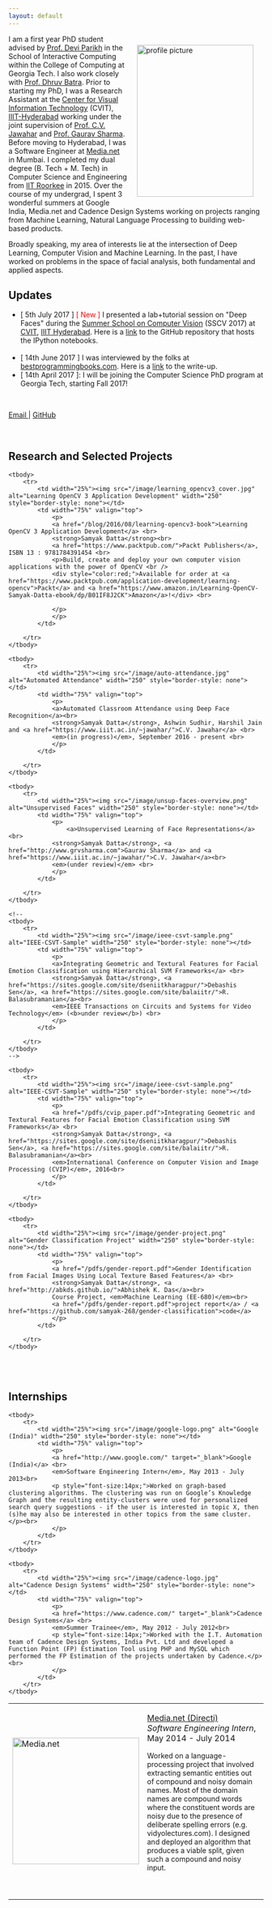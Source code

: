 ```yaml
---
layout: default
---
```

<img style="float:right;padding:20px;"
src="/image/personal-photo-round.jpg" alt="profile picture" width="230" height="300">

<!-- <img style="width=305px;height=435px;float:right;padding:20px;"
src="/image/personal-photo.jpg" alt="profile picture" width="230" height="300"> -->

I am a first year PhD student advised by [Prof. Devi Parikh](https://www.cc.gatech.edu/~parikh/) in the School of Interactive Computing within the College of Computing at Georgia Tech. I also work closely with [Prof. Dhruv Batra](https://www.cc.gatech.edu/~dbatra/index.html). Prior to starting my PhD, I was a Research Assistant at the [Center for Visual Information Technology](https://cvit.iiit.ac.in/) (CVIT), [IIIT-Hyderabad](https://www.iiit.ac.in) working under the joint supervision of [Prof. C.V. Jawahar](https://www.iiit.ac.in/~jawahar/) and [Prof. Gaurav Sharma](http://www.grvsharma.com). Before moving to Hyderabad, I was a Software Engineer at [Media.net](http://www.media.net/) in Mumbai. I completed my dual degree (B. Tech + M. Tech) in Computer Science and Engineering from [IIT Roorkee](http://www.iitr.ac.in/) in 2015.  Over the course of my undergrad, I spent 3 wonderful summers at Google India, Media.net and Cadence Design Systems working on projects ranging from Machine Learning, Natural Language Processing to building web-based products.


Broadly speaking, my area of interests lie at the intersection of Deep Learning, Computer Vision  and Machine Learning. In the past, I have worked on problems in the space of facial analysis, both fundamental and applied aspects.

## Updates

<!--<span style="color:red;">Updates</span>-->
<ul>
<li>[ 5th July 2017 ] <span style="color:red;">[ New ]</span> I presented a lab+tutorial session on "Deep Faces" during the <a href="http://cvit.iiit.ac.in/cvsummerschool2017/">Summer School on Computer Vision</a> (SSCV 2017) at <a href="http://cvit.iiit.ac.in/">CVIT</a>, <a href="https://www.iiit.ac.in/">IIIT Hyderabad</a>. Here is a <a href="https://github.com/samyak-268/deep-face-tutorial"> link</a> to the GitHub repository that hosts the IPython notebooks.</li><br />
<li>[ 14th June 2017 ] I was interviewed by the folks at <a href="bestprogrammingbooks.com">bestprogrammingbooks.com</a>. Here is a <a href="http://bestprogrammingbooks.com/interview-with-samyak-datta-author-of-learning-opencv/">link</a> to the write-up.</li>
<li>[ 14th April 2017 ]: I will be  joining the Computer Science PhD program at Georgia Tech, starting Fall 2017!</li>
</ul>


<br />
<p> <a href="mailto:datta.samyak@gmail.com"> Email </a> | <a href="http://github.com/samyak-268/">GitHub</a> </p>



<br />

## Research and Selected Projects

<table width="100%" align="center" border="0" cellspacing="0" cellpadding="20">

	<tbody>
		<tr>
			<td width="25%"><img src="/image/learning_opencv3_cover.jpg" alt="Learning OpenCV 3 Application Development" width="250" style="border-style: none"></td>
			<td width="75%" valign="top">
				<p>
				<a href="/blog/2016/08/learning-opencv3-book">Learning OpenCV 3 Application Development</a> <br>
				<strong>Samyak Datta</strong><br>
				<a href="https://www.packtpub.com/">Packt Publishers</a>, ISBN 13 : 9781784391454 <br>
				<p>Build, create and deploy your own computer vision applications with the power of OpenCV <br />
				<div style="color:red;">Available for order at <a href="https://www.packtpub.com/application-development/learning-opencv">Packt</a> and <a href="https://www.amazon.in/Learning-OpenCV-Samyak-Datta-ebook/dp/B01IF8J2CK">Amazon</a>!</div> <br>

				</p>
				</p>
			</td>
			
		</tr>		
	</tbody>

	<tbody>
		<tr>
			<td width="25%"><img src="/image/auto-attendance.jpg" alt="Automated Attendance" width="250" style="border-style: none"></td>
			<td width="75%" valign="top">
				<p>
				<a>Automated Classroom Attendance using Deep Face Recognition</a><br>
				<strong>Samyak Datta</strong>, Ashwin Sudhir, Harshil Jain and <a href="https://www.iiit.ac.in/~jawahar/">C.V. Jawahar</a> <br>
				<em>(in progress)</em>, September 2016 - present <br>
				</p>
			</td>
			
		</tr>		
	</tbody>

	<tbody>
		<tr>
			<td width="25%"><img src="/image/unsup-faces-overview.png" alt="Unsupervised Faces" width="250" style="border-style: none"></td>
			<td width="75%" valign="top">
				<p>
					<a>Unsupervised Learning of Face Representations</a> <br>
				<strong>Samyak Datta</strong>, <a href="http://www.grvsharma.com">Gaurav Sharma</a> and <a href="https://www.iiit.ac.in/~jawahar/">C.V. Jawahar</a><br>
				<em>(under review)</em> <br>
				</p>
			</td>
			
		</tr>		
	</tbody>
	
	<!--		
	<tbody>
		<tr>
			<td width="25%"><img src="/image/ieee-csvt-sample.png" alt="IEEE-CSVT-Sample" width="250" style="border-style: none"></td>
			<td width="75%" valign="top">
				<p>
				<a>Integrating Geometric and Textural Features for Facial Emotion Classification using Hierarchical SVM Frameworks</a> <br>
				<strong>Samyak Datta</strong>, <a href="https://sites.google.com/site/dseniitkharagpur/">Debashis Sen</a>, <a href="https://sites.google.com/site/balaiitr/">R. Balasubramanian</a><br>
				<em>IEEE Transactions on Circuits and Systems for Video Technology</em> (<b>under review</b>) <br>
				</p>
			</td>
			
		</tr>		
	</tbody>
	-->

	<tbody>
		<tr>
			<td width="25%"><img src="/image/ieee-csvt-sample.png" alt="IEEE-CSVT-Sample" width="250" style="border-style: none"></td>
			<td width="75%" valign="top">
				<p>
				<a href="/pdfs/cvip_paper.pdf">Integrating Geometric and Textural Features for Facial Emotion Classification using SVM Frameworks</a> <br>
				<strong>Samyak Datta</strong>, <a href="https://sites.google.com/site/dseniitkharagpur/">Debashis Sen</a>, <a href="https://sites.google.com/site/balaiitr/">R. Balasubramanian</a><br>
				<em>International Conference on Computer Vision and Image Processing (CVIP)</em>, 2016<br>
				</p>
			</td>
			
		</tr>		
	</tbody>

	<tbody>
		<tr>
			<td width="25%"><img src="/image/gender-project.png" alt="Gender Classification Project" width="250" style="border-style: none"></td>
			<td width="75%" valign="top">
				<p>
				<a href="/pdfs/gender-report.pdf">Gender Identification from Facial Images Using Local Texture Based Features</a> <br>
				<strong>Samyak Datta</strong>, <a href="http://abkds.github.io/">Abhishek K. Das</a><br>
				Course Project, <em>Machine Learning (EE-680)</em><br>
				<a href="/pdfs/gender-report.pdf">project report</a> / <a href="https://github.com/samyak-268/gender-classification">code</a>
				</p>
			</td>
			
		</tr>		
	</tbody>
	
</table>

<br>

## Internships

<table width="100%" align="center" border="0" cellspacing="0" cellpadding="20">
	<tbody>
		<tr>
			<td width="25%"><img src="/image/media-net-logo.png" alt="Media.net" width="250" style="border-style: none"></td>
			<td width="75%" valign="top">
				<p>
				<a href="http://www.media.net/" target="_blank">Media.net (Directi)</a> <br>
				<em>Software Engineering Intern</em>, May 2014 - July 2014<br>
				<p style="font-size:14px;">Worked on a language-processing project that involved extracting semantic entities out of compound and noisy domain names. Most of the domain names are compound words where the constituent words are noisy due to the presence of deliberate spelling errors (e.g. vidyolectures.com). I designed and deployed an algorithm that produces a viable split, given such a compound and noisy input. </p><br>
				</p>
			</td>
		</tr>
	</tbody>

	<tbody>
		<tr>
			<td width="25%"><img src="/image/google-logo.png" alt="Google (India)" width="250" style="border-style: none"></td>
			<td width="75%" valign="top">
				<p>
				<a href="http://www.google.com/" target="_blank">Google (India)</a> <br>
				<em>Software Engineering Intern</em>, May 2013 - July 2013<br>
				<p style="font-size:14px;">Worked on graph-based clustering algorithms. The clustering was run on Google’s Knowledge Graph and the resulting entity-clusters were used for personalized search query suggestions - if the user is interested in topic X, then (s)he may also be interested in other topics from the same cluster.</p><br>
				</p>
			</td>
		</tr>
	</tbody>

	<tbody>
		<tr>
			<td width="25%"><img src="/image/cadence-logo.jpg" alt="Cadence Design Systems" width="250" style="border-style: none"></td>
			<td width="75%" valign="top">
				<p>
				<a href="https://www.cadence.com/" target="_blank">Cadence Design Systems</a> <br>
				<em>Summer Trainee</em>, May 2012 - July 2012<br>
				<p style="font-size:14px;">Worked with the I.T. Automation team of Cadence Design Systems, India Pvt. Ltd and developed a Function Point (FP) Estimation Tool using PHP and MySQL which performed the FP Estimation of the projects undertaken by Cadence.</p><br>
				</p>
			</td>
		</tr>
	</tbody>
</table>
